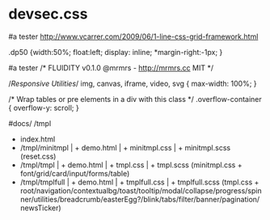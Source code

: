 # devsec.css


#a tester
http://www.vcarrer.com/2009/06/1-line-css-grid-framework.html


.dp50 {width:50%;  float:left;  display: inline;  *margin-right:-1px; }


#a tester
/* FLUIDITY v0.1.0 @mrmrs - http://mrmrs.cc MIT */

/*Responsive Utilities*/
img, canvas, iframe, video, svg { max-width: 100%; }

/* Wrap tables or pre elements in a div with this class */
.overflow-container { overflow-y: scroll; }


#docs/
/tmpl
+ index.html
+ /tmpl/minitmpl
|	+ demo.html
|	+ minitmpl.css
|	+ minitmpl.scss (reset.css)
+ /tmpl/tmpl
| 	+ demo.html
|	+ tmpl.css
|	+ tmpl.scss (minitmpl.css + font/grid/card/input/forms/table)
+ /tmpl/tmplfull
|	+ demo.html
|	+ tmplfull.css
|	+ tmplfull.scss (tmpl.css + root/navigation/contextualbg/toast/tooltip/modal/collapse/progress/spinner/utilities/breadcrumb/easterEgg?/blink/tabs/filter/banner/pagination/newsTicker)


